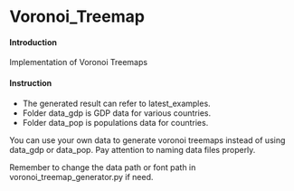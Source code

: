 # Voronoi_Treemap

#### Introduction
Implementation of Voronoi Treemaps

#### Instruction
- The generated result can refer to latest\_examples.
- Folder data_gdp is GDP data for various countries.
- Folder data_pop is populations data for countries.

You can use your own data to generate voronoi treemaps instead of using data_gdp or data_pop. Pay attention to naming data files properly.

Remember to change the data path or font path in voronoi_treemap_generator.py if need.
